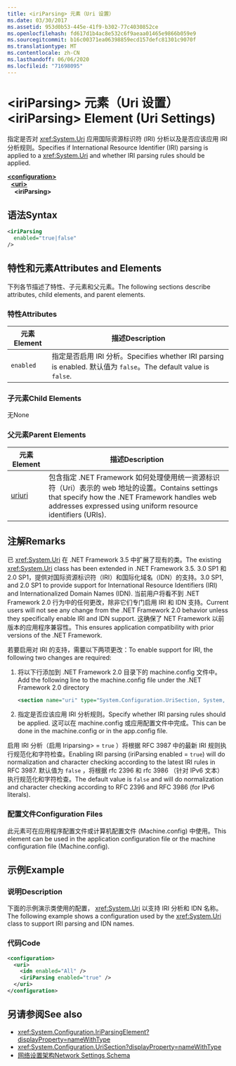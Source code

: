 ```yaml
---
title: <iriParsing> 元素（Uri 设置）
ms.date: 03/30/2017
ms.assetid: 953d0b53-445e-41f9-b302-77c4030852ce
ms.openlocfilehash: fd617d1b4ac8e532c6f9aeaa01465e9866b059e9
ms.sourcegitcommit: b16c00371ea06398859ecd157defc81301c9070f
ms.translationtype: MT
ms.contentlocale: zh-CN
ms.lasthandoff: 06/06/2020
ms.locfileid: "71698095"
---
```

# <a name="iriparsing-element-uri-settings"></a><span data-ttu-id="fddb7-102">\<iriParsing> 元素（Uri 设置）</span><span class="sxs-lookup"><span data-stu-id="fddb7-102">\<iriParsing> Element (Uri Settings)</span></span>
<span data-ttu-id="fddb7-103">指定是否对 <xref:System.Uri> 应用国际资源标识符 (IRI) 分析以及是否应该应用 IRI 分析规则。</span><span class="sxs-lookup"><span data-stu-id="fddb7-103">Specifies if International Resource Identifier (IRI) parsing is applied to a <xref:System.Uri> and whether IRI parsing rules should be applied.</span></span>  
  
[**\<configuration>**](../configuration-element.md)  
&nbsp;&nbsp;[**\<uri>**](uri-element-uri-settings.md)  
&nbsp;&nbsp;&nbsp;&nbsp;**\<iriParsing>**  
  
## <a name="syntax"></a><span data-ttu-id="fddb7-104">语法</span><span class="sxs-lookup"><span data-stu-id="fddb7-104">Syntax</span></span>  
  
```xml  
<iriParsing  
  enabled="true|false"  
/>  
```  
  
## <a name="attributes-and-elements"></a><span data-ttu-id="fddb7-105">特性和元素</span><span class="sxs-lookup"><span data-stu-id="fddb7-105">Attributes and Elements</span></span>  
 <span data-ttu-id="fddb7-106">下列各节描述了特性、子元素和父元素。</span><span class="sxs-lookup"><span data-stu-id="fddb7-106">The following sections describe attributes, child elements, and parent elements.</span></span>  
  
### <a name="attributes"></a><span data-ttu-id="fddb7-107">特性</span><span class="sxs-lookup"><span data-stu-id="fddb7-107">Attributes</span></span>  
  
|<span data-ttu-id="fddb7-108">**元素**</span><span class="sxs-lookup"><span data-stu-id="fddb7-108">**Element**</span></span>|<span data-ttu-id="fddb7-109">**描述**</span><span class="sxs-lookup"><span data-stu-id="fddb7-109">**Description**</span></span>|  
|-----------------|---------------------|  
|`enabled`|<span data-ttu-id="fddb7-110">指定是否启用 IRI 分析。</span><span class="sxs-lookup"><span data-stu-id="fddb7-110">Specifies whether IRI parsing is enabled.</span></span> <span data-ttu-id="fddb7-111">默认值为 `false`。</span><span class="sxs-lookup"><span data-stu-id="fddb7-111">The default value is `false`.</span></span>|  
  
### <a name="child-elements"></a><span data-ttu-id="fddb7-112">子元素</span><span class="sxs-lookup"><span data-stu-id="fddb7-112">Child Elements</span></span>  
 <span data-ttu-id="fddb7-113">无</span><span class="sxs-lookup"><span data-stu-id="fddb7-113">None</span></span>  
  
### <a name="parent-elements"></a><span data-ttu-id="fddb7-114">父元素</span><span class="sxs-lookup"><span data-stu-id="fddb7-114">Parent Elements</span></span>  
  
|<span data-ttu-id="fddb7-115">**元素**</span><span class="sxs-lookup"><span data-stu-id="fddb7-115">**Element**</span></span>|<span data-ttu-id="fddb7-116">**描述**</span><span class="sxs-lookup"><span data-stu-id="fddb7-116">**Description**</span></span>|  
|-----------------|---------------------|  
|[<span data-ttu-id="fddb7-117">uri</span><span class="sxs-lookup"><span data-stu-id="fddb7-117">uri</span></span>](uri-element-uri-settings.md)|<span data-ttu-id="fddb7-118">包含指定 .NET Framework 如何处理使用统一资源标识符（Uri）表示的 web 地址的设置。</span><span class="sxs-lookup"><span data-stu-id="fddb7-118">Contains settings that specify how the .NET Framework handles web addresses expressed using uniform resource identifiers (URIs).</span></span>|  
  
## <a name="remarks"></a><span data-ttu-id="fddb7-119">注解</span><span class="sxs-lookup"><span data-stu-id="fddb7-119">Remarks</span></span>  
 <span data-ttu-id="fddb7-120">已 <xref:System.Uri> 在 .NET Framework 3.5 中扩展了现有的类。</span><span class="sxs-lookup"><span data-stu-id="fddb7-120">The existing <xref:System.Uri> class has been extended in .NET Framework 3.5.</span></span> <span data-ttu-id="fddb7-121">3.0 SP1 和 2.0 SP1，提供对国际资源标识符（IRI）和国际化域名（IDN）的支持。</span><span class="sxs-lookup"><span data-stu-id="fddb7-121">3.0 SP1, and 2.0 SP1 to provide support for International Resource Identifiers (IRI) and Internationalized Domain Names (IDN).</span></span> <span data-ttu-id="fddb7-122">当前用户将看不到 .NET Framework 2.0 行为中的任何更改，除非它们专门启用 IRI 和 IDN 支持。</span><span class="sxs-lookup"><span data-stu-id="fddb7-122">Current users will not see any change from the .NET Framework 2.0 behavior unless they specifically enable IRI and IDN support.</span></span> <span data-ttu-id="fddb7-123">这确保了 NET Framework 以前版本的应用程序兼容性。</span><span class="sxs-lookup"><span data-stu-id="fddb7-123">This ensures application compatibility with prior versions of the .NET Framework.</span></span>  
  
 <span data-ttu-id="fddb7-124">若要启用对 IRI 的支持，需要以下两项更改：</span><span class="sxs-lookup"><span data-stu-id="fddb7-124">To enable support for IRI, the following two changes are required:</span></span>  
  
1. <span data-ttu-id="fddb7-125">将以下行添加到 .NET Framework 2.0 目录下的 machine.config 文件中。</span><span class="sxs-lookup"><span data-stu-id="fddb7-125">Add the following line to the machine.config file under the .NET Framework 2.0 directory</span></span>  
  
    ```xml  
    <section name="uri" type="System.Configuration.UriSection, System, Version=2.0.0.0, Culture=neutral, PublicKeyToken=b77a5c561934e089" />  
    ```  
  
2. <span data-ttu-id="fddb7-126">指定是否应该应用 IRI 分析规则。</span><span class="sxs-lookup"><span data-stu-id="fddb7-126">Specify whether IRI parsing rules should be applied.</span></span> <span data-ttu-id="fddb7-127">这可以在 machine.config 或应用配置文件中完成。</span><span class="sxs-lookup"><span data-stu-id="fddb7-127">This can be done in the machine.config or in the app.config file.</span></span>  
  
 <span data-ttu-id="fddb7-128">启用 IRI 分析（启用 Iriparsing> = `true` ）将根据 RFC 3987 中的最新 IRI 规则执行规范化和字符检查。</span><span class="sxs-lookup"><span data-stu-id="fddb7-128">Enabling IRI parsing (iriParsing enabled = `true`) will do normalization and character checking according to the latest IRI rules in RFC 3987.</span></span> <span data-ttu-id="fddb7-129">默认值为 `false` ，将根据 rfc 2396 和 rfc 3986 （针对 IPv6 文本）执行规范化和字符检查。</span><span class="sxs-lookup"><span data-stu-id="fddb7-129">The default value is `false` and will do normalization and character checking according to RFC 2396 and RFC 3986 (for IPv6 literals).</span></span>  
  
### <a name="configuration-files"></a><span data-ttu-id="fddb7-130">配置文件</span><span class="sxs-lookup"><span data-stu-id="fddb7-130">Configuration Files</span></span>  
 <span data-ttu-id="fddb7-131">此元素可在应用程序配置文件或计算机配置文件 (Machine.config) 中使用。</span><span class="sxs-lookup"><span data-stu-id="fddb7-131">This element can be used in the application configuration file or the machine configuration file (Machine.config).</span></span>  
  
## <a name="example"></a><span data-ttu-id="fddb7-132">示例</span><span class="sxs-lookup"><span data-stu-id="fddb7-132">Example</span></span>  
  
### <a name="description"></a><span data-ttu-id="fddb7-133">说明</span><span class="sxs-lookup"><span data-stu-id="fddb7-133">Description</span></span>  
 <span data-ttu-id="fddb7-134">下面的示例演示类使用的配置， <xref:System.Uri> 以支持 IRI 分析和 IDN 名称。</span><span class="sxs-lookup"><span data-stu-id="fddb7-134">The following example shows a configuration used by the <xref:System.Uri> class to support IRI parsing and IDN names.</span></span>  
  
### <a name="code"></a><span data-ttu-id="fddb7-135">代码</span><span class="sxs-lookup"><span data-stu-id="fddb7-135">Code</span></span>  
  
```xml  
<configuration>  
  <uri>  
    <idn enabled="All" />  
    <iriParsing enabled="true" />  
  </uri>  
</configuration>  
```  
  
## <a name="see-also"></a><span data-ttu-id="fddb7-136">另请参阅</span><span class="sxs-lookup"><span data-stu-id="fddb7-136">See also</span></span>

- <xref:System.Configuration.IriParsingElement?displayProperty=nameWithType>
- <xref:System.Configuration.UriSection?displayProperty=nameWithType>
- [<span data-ttu-id="fddb7-137">网络设置架构</span><span class="sxs-lookup"><span data-stu-id="fddb7-137">Network Settings Schema</span></span>](index.md)
